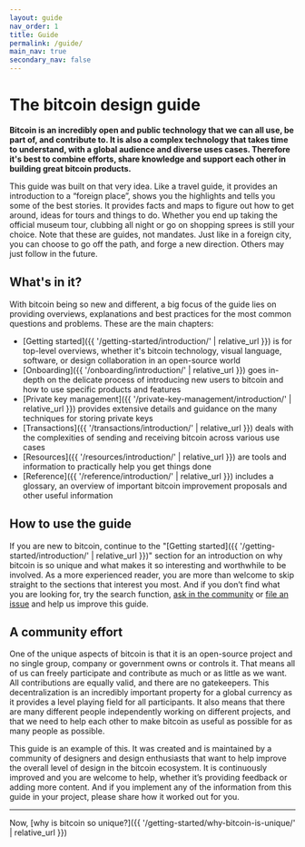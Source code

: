 ```yaml
---
layout: guide
nav_order: 1
title: Guide
permalink: /guide/
main_nav: true
secondary_nav: false
---
```


<!--

Introduction to the guide

Why it exists
What's in it
How to use it
How to contribute

-->

# The bitcoin design guide

**Bitcoin is an incredibly open and public technology that we can all use, be part of, and contribute to. It is also a complex technology that takes time to understand, with a global audience and diverse uses cases. Therefore it's best to combine efforts, share knowledge and support each other in building great bitcoin products.**

This guide was built on that very idea. Like a travel guide, it provides an introduction to a “foreign place”, shows you the highlights and tells you some of the best stories. It provides facts and maps to figure out how to get around, ideas for tours and things to do. Whether you end up taking the official museum tour, clubbing all night or go on shopping sprees is still your choice. Note that these are guides, not mandates. Just like in a foreign city, you can choose to go off the path, and forge a new direction. Others may just follow in the future.

## What's in it?

With bitcoin being so new and different, a big focus of the guide lies on providing overviews, explanations and best practices for the most common questions and problems. These are the main chapters:

- [Getting started]({{ '/getting-started/introduction/' | relative_url }}) is for top-level overviews, whether it's bitcoin technology, visual language, software, or design collaboration in an open-source world
- [Onboarding]({{ '/onboarding/introduction/' | relative_url }}) goes in-depth on the delicate process of introducing new users to bitcoin and how to use specific products and features
- [Private key management]({{ '/private-key-management/introduction/' | relative_url }}) provides extensive details and guidance on the many techniques for storing private keys
- [Transactions]({{ '/transactions/introduction/' | relative_url }}) deals with the complexities of sending and receiving bitcoin across various use cases
- [Resources]({{ '/resources/introduction/' | relative_url }}) are tools and information to practically help you get things done
- [Reference]({{ '/reference/introduction/' | relative_url }}) includes a glossary, an overview of important bitcoin improvement proposals and other useful information

## How to  use the guide

If you are new to bitcoin, continue to the "[Getting started]({{ '/getting-started/introduction/' | relative_url }})" section for an introduction on why bitcoin is so unique and what makes it so interesting and worthwhile to be involved. As a more experienced reader, you are more than welcome to skip straight to the sections that interest you most. And if you don’t find what you are looking for, try the search function, [ask in the community](https://www.bitcoindesigners.org) or [file an issue]({{site.github_repository_url}}Guide/issues) and help us improve this guide.

## A community effort

One of the unique aspects of bitcoin is that it is an open-source project and no single group, company or government owns or controls it. That means all of us can freely participate and contribute as much or as little as we want. All contributions are equally valid, and there are no gatekeepers. This decentralization is an incredibly important property for a global currency as it provides a level playing field for all participants. It also means that there are many different people independently working on different projects, and that we need to help each other to make bitcoin as useful as possible for as many people as possible.

This guide is an example of this. It was created and is maintained by a community of designers and design enthusiasts that want to help improve the overall level of design in the bitcoin ecosystem. It is continuously improved and you are welcome to help, whether it’s providing feedback or adding more content. And if you implement any of the information from this guide in your project, please share how it worked out for you.

---

Now, [why is bitcoin so unique?]({{ '/getting-started/why-bitcoin-is-unique/' | relative_url }})